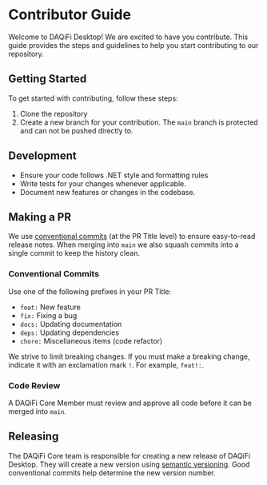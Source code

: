 # Contributor Guide

Welcome to DAQiFi Desktop! We are excited to have you contribute. This guide provides the steps and guidelines to help you start contributing to our repository.

## Getting Started

To get started with contributing, follow these steps:

1. Clone the repository
2. Create a new branch for your contribution. The `main` branch is protected and can not be pushed directly to.

## Development

- Ensure your code follows .NET style and formatting rules
- Write tests for your changes whenever applicable.
- Document new features or changes in the codebase.

## Making a PR

We use [conventional commits](https://www.conventionalcommits.org/en/v1.0.0/) (at the PR Title level) to ensure easy-to-read release notes. When merging into `main` we also squash commits into a single commit to keep the history clean.

### Conventional Commits

Use one of the following prefixes in your PR Title:

- `feat:` New feature
- `fix:` Fixing a bug
- `docs:` Updating documentation
- `deps:` Updating dependencies
- `chore:` Miscellaneous items (code refactor)

We strive to limit breaking changes. If you must make a breaking change, indicate it with an exclamation mark `!`. For example, `feat!:`.

### Code Review

A DAQiFi Core Member must review and approve all code before it can be merged into `main`.

## Releasing

The DAQiFi Core team is responsible for creating a new release of DAQiFi Desktop. They will create a new version using [semantic versioning](https://semver.org/). Good conventional commits help determine the new version number.
